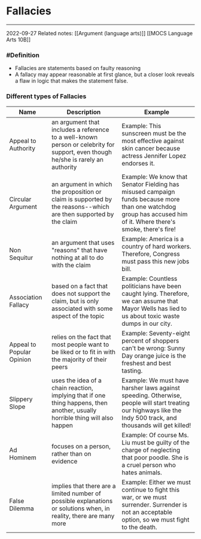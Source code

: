 # Fallacies
---
2022-09-27
Related notes: [[Argument (language arts)]] [[MOCS Language Arts 10B]]

### #Definition
- Fallacies are statements based on faulty reasoning
- A fallacy may appear reasonable at first glance, but a closer look reveals a flaw in logic that makes the statement false.
### Different types of Fallacies
| Name                      | Description                                                                                                                      | Example                                                                                                                                                          |
|---------------------------|----------------------------------------------------------------------------------------------------------------------------------|------------------------------------------------------------------------------------------------------------------------------------------------------------------|
| Appeal to Authority       | an argument that includes a reference to a well-known person or celebrity for support, even though he/she is rarely an authority | Example: This sunscreen must be the most effective against skin cancer because actress Jennifer Lopez endorses it.                                               |
| Circular Argument         | an argument in which the proposition or claim is supported by the reasons--which are then supported by the claim                 | Example: We know that Senator Fielding has misused campaign funds because more than one watchdog group has accused him of it. Where there's smoke, there's fire! |
| Non Sequitur              | an argument that uses "reasons" that have nothing at all to do with the claim                                                    | Example: America is a country of hard workers. Therefore, Congress must pass this new jobs bill.                                                                 |
| Association Fallacy       | based on a fact that does not support the claim, but is only associated with some aspect of the topic                            | Example: Countless politicians have been caught lying. Therefore, we can assume that Mayor Wells has lied to us about toxic waste dumps in our city.             |
| Appeal to Popular Opinion | relies on the fact that most people want to be liked or to fit in with the majority of their peers                               | Example: Seventy-eight percent of shoppers can't be wrong: Sunny Day orange juice is the freshest and best tasting.                                              |
| Slippery Slope            | uses the idea of a chain reaction, implying that if one thing happens, then another, usually horrible thing will also happen     | Example: We must have harsher laws against speeding. Otherwise, people will start treating our highways like the Indy 500 track, and thousands will get killed!  |
| Ad Hominem                | focuses on a person, rather than on evidence                                                                                     | Example: Of course Ms. Liu must be guilty of the charge of neglecting that poor poodle. She is a cruel person who hates animals.                                 |
| False Dilemma             | implies that there are a limited number of possible explanations or solutions when, in reality, there are many more              | Example: Either we must continue to fight this war, or we must surrender. Surrender is not an acceptable option, so we must fight to the death.                  |

